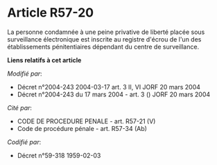 # Article R57-20

La personne condamnée à une peine privative de liberté placée sous surveillance électronique est inscrite au registre d'écrou
de l'un des établissements pénitentiaires dépendant du centre de surveillance.

**Liens relatifs à cet article**

_Modifié par_:

  - Décret n°2004-243 2004-03-17 art. 3 II, VI JORF 20 mars 2004
  - Décret n°2004-243 du 17 mars 2004 - art. 3 () JORF 20 mars 2004

_Cité par_:

  - CODE DE PROCEDURE PENALE - art. R57-21 (V)
  - Code de procédure pénale - art. R57-34 (Ab)

_Codifié par_:

  - Décret n°59-318 1959-02-03
